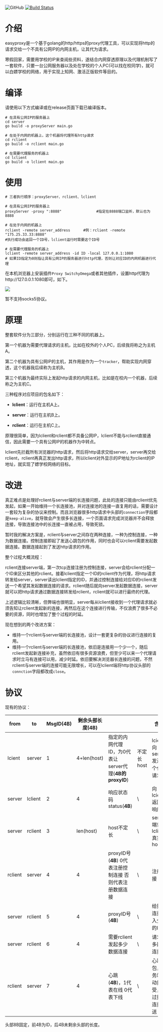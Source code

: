 ![GitHub](https://img.shields.io/github/license/gufeijun/easyproxy) [![Build Status](https://travis-ci.com/gufeijun/easyproxy.svg?branch=main)](https://travis-ci.com/gufeijun/easyproxy)

# 介绍

easyproxy是一个基于golang的http/https的proxy代理工具，可以实现将http的请求交给一个不具有公网IP的内网主机，让其代为请求。

寒假回家，需要用学校的IP来查阅些资料，遂结合内网穿透原理以及代理机制写了一套软件，只要一台公网服务器以及处在学校的个人PC(可以找在校同学)，就可以白嫖学校的网络，用于实现上知网、激活正版软件等目的。

# 编译

请使用以下方式编译或在release页面下载已编译版本。

```shell
# 在具有公网IP的服务器上
cd server
go build -o proxyServer main.go

# 在处于内网的机器上，这个机器将代理所有http请求
cd rclient
go build -o rclient main.go

# 在需要代理服务的机器上
cd lclient
go build -o lclient main.go
```

# 使用

```shell
# 三者执行顺序：proxyServer、rclient、lclient

# 在具有公网IP的服务器上
proxyServer -proxy ":8888"				  #指定在8888端口监听，默认也为8888

# 在处于内网的机器上
rclient -remote server_address		#例：rclient -remote "175.25.33.33:8888"
#执行成功会返回一个ID号，lclient运行时需要这个ID号

# 在需要代理服务的机器上
lclient -remote server_address -id ID -local 127.0.0.1:1080 
# 如果ID指定为0则指让具有公网IP的服务器进行http代理，否则让对应ID的内网机器进行代理
```

在本机浏览器上安装插件`Proxy SwitchyOmega`或者其他插件，设置http代理为http://127.0.0.1:1080即可，如下。

<a href="https://sm.ms/image/8BVqwSjsfeRFAuJ" target="_blank"><img src="https://i.loli.net/2021/01/11/8BVqwSjsfeRFAuJ.png" ></a>

暂不支持socks5协议。

# 原理

整套软件分为三部分，分别运行在三种不同的机器上。

第一个机器为需要代理请求的主机，比如在校外的个人PC，后续我将称之为主机A。

第二个机器为具有公网IP的主机，其作用是作为一个`tracker`，帮助实现内网穿透，这个机器我后续称为主机B。

第三个机器为最终实际上发起http请求的内网主机，比如是在校内一个机器，后续称之为主机C。

三种程序对应项目的包名如下：

+ **lclient**：运行在主机A上。

+ **server**：运行在主机B上。
+ **rclient**：运行在主机C上。

原理很简单，因为lclient和rclient都不具备公网IP，lclient不能与rclient直接通信，因此需要一个具有公网IP的机器作为中转点。

lclient先拦截所有浏览器的http请求，然后将http请求交给server，server再交给rclient，rclient再真正发出http请求，所以lclient对外显示的IP地址为rclient的IP地址，就实现了嫖学校网络的目标。

# 改进

真正难点是处理好rclient与server端的长连接问题，此处的连接只能由rclient优先发起，如果一开始维持一个长连接池，并对连接池的连接一直复用的话，需要设计一套较为复杂的协议来控制。而且浏览器很多http请求中头部的`connection`字段都是`keep-alive`，就导致会产生很多长连接，一个页面请求完成浏览器并不会释放连接，导致连接池中的长连接一直被占用，导致死锁。

暂时我的解决方案是，rclient与server之间存在两种连接，一种为控制连接，一种为数据连接。控制连接即起了发送心跳包的作用，同时也会可以rclient需要发起数据连接。数据连接起到了发送http请求的作用。

整个过程大概流程：

rclient连接server端，第一次tcp连接注册为控制连接，server会给rclient分配一个ID来区分其他的rclient。接着lclient指定一个ID的rclient作为代理，将http请求转发给server，server读出lclient指定的ID，并通过控制连接给对应ID的rclient发送一个希望其发起数据连接的请求。rclient随后就向server发起数据连接，server就可以把http请求通过数据连接转发给rclient，rclient就可以进行最终的代理。

上述逻辑比较清晰，但弊端也很明显，server每从lclient接收到一个代理请求就必须告知让rclient发起新的连接，再然后在这个连接进行传输，不仅浪费了很多不必要的资源，同时也增加了整个过程的时延。

现在想到的两个改进方案：

+ 维持一个rclient与server端的长连接池，设计一套更复杂的协议进行连接的复用。
+ 维持一个rclient与server端的长连接池，依旧是连接用一个少一个，随后rclient发起新连接补充，虽然依旧有很多资源浪费，但至少可以来一个代理请求时立马有连接可以用，减少时延。依旧要解决浏览器长连接的问题，不然rclient与server端的连接可能无限增长，可以在lclient端将http协议头部的`connction`字段都改成`close`。

# 协议

现有的协议：

| from    | to      | MsgID(4B) | 剩余头部长度(4B) |                                                          |            | 含义                                     |
| ------- | ------- | --------- | ---------------- | -------------------------------------------------------- | ---------- | ---------------------------------------- |
| lcient  | server  | 1         | 4+len(host)      | 指定的内网代理ID，为0代表让server代理(**4B的proxyID**)   | 不定长host | lcient向 server发送一个代理请求。        |
| server  | lclient | 2         | 4                | 响应状态码status(**4B**)                                 | \          | 向lcient返回的响应码                     |
| server  | rclient | 3         | len(host)        | host不定长                                               | \          | server端告诉lclient真实host              |
| rclient | server  | 4         | 4                | proxyID号(**4B**) 0代表注册控制连接 否则代表注册数据连接 | \          | 注册连接                                 |
| server  | rclient | 5         | 4                | proxyID号(**4B**)                                        | \          | 给控制连接写入分配的ID                   |
| server  | rclient | 6         | 4                | 需要rclient发起多少数据连接                              | \          | 请求更多数据连接                         |
| rclient | server  | 7         | 4                | 心跳(**4B**)，1代表在线 0代表下线                        | \          | 心跳包，服务端被动接受，通过控制连接发送 |

头部8B固定，前4B为ID，后4B未剩余头部的长度。
